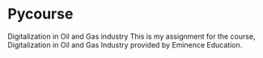 # Pycourse
Digitalization in Oil and Gas industry
This is my assignment for the course, Digitalization in Oil and Gas Industry provided by Eminence Education.
